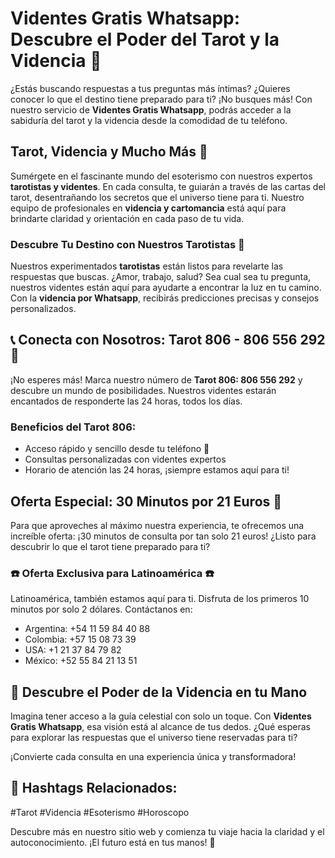 # Videntes Gratis Whatsapp: Descubre el Poder del Tarot y la Videncia 🌟

¿Estás buscando respuestas a tus preguntas más íntimas? ¿Quieres conocer lo que el destino tiene preparado para ti? ¡No busques más! Con nuestro servicio de **Videntes Gratis Whatsapp**, podrás acceder a la sabiduría del tarot y la videncia desde la comodidad de tu teléfono.

## Tarot, Videncia y Mucho Más 🔮

Sumérgete en el fascinante mundo del esoterismo con nuestros expertos **tarotistas y videntes**. En cada consulta, te guiarán a través de las cartas del tarot, desentrañando los secretos que el universo tiene para ti. Nuestro equipo de profesionales en **videncia y cartomancia** está aquí para brindarte claridad y orientación en cada paso de tu vida.

### Descubre Tu Destino con Nuestros Tarotistas 🌌

Nuestros experimentados **tarotistas** están listos para revelarte las respuestas que buscas. ¿Amor, trabajo, salud? Sea cual sea tu pregunta, nuestros videntes están aquí para ayudarte a encontrar la luz en tu camino. Con la **videncia por Whatsapp**, recibirás predicciones precisas y consejos personalizados.

## 📞 Conecta con Nosotros: Tarot 806 - 806 556 292 🌙

¡No esperes más! Marca nuestro número de **Tarot 806: 806 556 292** y descubre un mundo de posibilidades. Nuestros videntes estarán encantados de responderte las 24 horas, todos los días. 

### Beneficios del Tarot 806:
- Acceso rápido y sencillo desde tu teléfono 📱
- Consultas personalizadas con videntes expertos
- Horario de atención las 24 horas, ¡siempre estamos aquí para ti!

## Oferta Especial: 30 Minutos por 21 Euros 💫

Para que aproveches al máximo nuestra experiencia, te ofrecemos una increíble oferta: ¡30 minutos de consulta por tan solo 21 euros! ¿Listo para descubrir lo que el tarot tiene preparado para ti?

### ☎️ Oferta Exclusiva para Latinoamérica ☎️

Latinoamérica, también estamos aquí para ti. Disfruta de los primeros 10 minutos por solo 2 dólares. Contáctanos en:
- Argentina: +54 11 59 84 40 88
- Colombia: +57 15 08 73 39
- USA: +1 21 37 84 79 82
- México: +52 55 84 21 13 51

## 🌟 Descubre el Poder de la Videncia en tu Mano

Imagina tener acceso a la guía celestial con solo un toque. Con **Videntes Gratis Whatsapp**, esa visión está al alcance de tus dedos. ¿Qué esperas para explorar las respuestas que el universo tiene reservadas para ti?

¡Convierte cada consulta en una experiencia única y transformadora!

## 🌌 Hashtags Relacionados:
#Tarot #Videncia #Esoterismo #Horoscopo

Descubre más en nuestro sitio web y comienza tu viaje hacia la claridad y el autoconocimiento. ¡El futuro está en tus manos! 🌟
